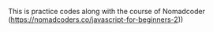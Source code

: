 This is practice codes along with the course of Nomadcoder (https://nomadcoders.co/javascript-for-beginners-2))


